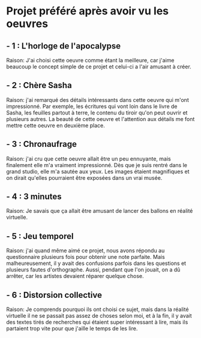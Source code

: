 # Projet préféré après avoir vu les oeuvres

## - 1 : L'horloge de l'apocalypse

Raison: J'ai choisi cette oeuvre comme étant la meilleure, car j'aime beaucoup le concept simple de ce projet et celui-ci a l'air amusant à créer.


## - 2 : Chère Sasha

Raison: j'ai remarqué des détails intéressants dans cette oeuvre qui m'ont impressionné. Par exemple, les écritures qui vont loin dans le livre de Sasha, les feuilles partout à terre, le contenu du tiroir qu'on peut ouvrir et plusieurs autres. La beauté de cette oeuvre et l'attention aux détails me font mettre cette oeuvre en deuxième place.


## - 3 : Chronaufrage

Raison: j'ai cru que cette oeuvre allait être un peu ennuyante, mais finalement elle m'a vraiment impressionné. Dès que je suis rentré dans le grand studio, elle m'a sautée aux yeux. Les images étaient magnifiques et on dirait qu'elles pourraient être exposées dans un vrai musée.

## - 4 : 3 minutes

Raison: Je savais que ça allait être amusant de lancer des ballons en réalité virtuelle.


## - 5 : Jeu temporel

Raison: j'ai quand même aimé ce projet, nous avons répondu au questionnaire plusieurs fois pour obtenir une note parfaite. Mais malheureusement, il y avait des confusions parfois dans les questions et plusieurs fautes d'orthographe. Aussi, pendant que l'on jouait, on a dû arrêter, car les artistes devaient réparer quelque chose.

## - 6 : Distorsion collective

Raison: Je comprends pourquoi ils ont choisi ce sujet, mais dans la réalité virtuelle il ne se passait pas assez de choses selon moi, et à la fin, il y avait des textes tirés de recherches qui étaient super intéressant à lire, mais ils partaient trop vite pour que j'aille le temps de les lire.



